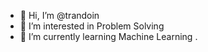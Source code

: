 - 👋 Hi, I’m @trandoin
- 👀 I’m interested in Problem Solving
- 🌱 I’m currently learning Machine Learning
.

<!---
trandoin/trandoin is a ✨ special ✨ repository because its `README.md` (this file) appears on your GitHub profile.
You can click the Preview link to take a look at your changes.
--->
